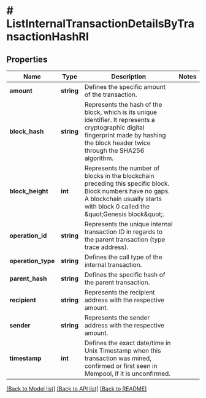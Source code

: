 # # ListInternalTransactionDetailsByTransactionHashRI

## Properties

Name | Type | Description | Notes
------------ | ------------- | ------------- | -------------
**amount** | **string** | Defines the specific amount of the transaction. |
**block_hash** | **string** | Represents the hash of the block, which is its unique identifier. It represents a cryptographic digital fingerprint made by hashing the block header twice through the SHA256 algorithm. |
**block_height** | **int** | Represents the number of blocks in the blockchain preceding this specific block. Block numbers have no gaps. A blockchain usually starts with block 0 called the \&quot;Genesis block\&quot;. |
**operation_id** | **string** | Represents the unique internal transaction ID in regards to the parent transaction (type trace address). |
**operation_type** | **string** | Defines the call type of the internal transaction. |
**parent_hash** | **string** | Defines the specific hash of the parent transaction. |
**recipient** | **string** | Represents the recipient address with the respective amount. |
**sender** | **string** | Represents the sender address with the respective amount. |
**timestamp** | **int** | Defines the exact date/time in Unix Timestamp when this transaction was mined, confirmed or first seen in Mempool, if it is unconfirmed. |

[[Back to Model list]](../../README.md#models) [[Back to API list]](../../README.md#endpoints) [[Back to README]](../../README.md)
